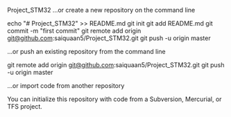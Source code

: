 Project_STM32
…or create a new repository on the command line

echo "# Project_STM32" >> README.md
git init
git add README.md
git commit -m "first commit"
git remote add origin git@github.com:saiquaan5/Project_STM32.git
git push -u origin master
                

…or push an existing repository from the command line

git remote add origin git@github.com:saiquaan5/Project_STM32.git
git push -u origin master

…or import code from another repository

You can initialize this repository with code from a Subversion, Mercurial, or TFS project.
